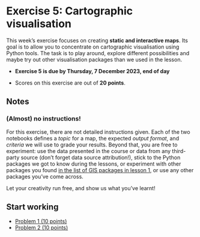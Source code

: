 # Exercise 5: Cartographic visualisation


This week’s exercise focuses on creating **static and interactive maps**. Its
goal is to allow you to concentrate on cartographic visualisation using Python
tools. The task is to play around, explore different possibilities and maybe try
out other visualisation packages than we used in the lesson.

- **Exercise 5 is due by Thursday, 7 December 2023, end of day**

- Scores on this exercise are out of **20 points**.


## Notes

### (Almost) no instructions!

For this exercise, there are not detailed instructions given. Each of the two
notebooks defines a *topic* for a map, the expected *output format*, and
*criteria* we will use to grade your results. Beyond that, you are free to
experiment: use the data presented in the course or data from any third-party
source (don’t forget data source attribution!), stick to the Python packages we
got to know during the lessons, or experiment with other packages you found [in
the list of GIS packages in lesson
1](https://autogis-site.readthedocs.io/en/latest/lessons/lesson-1/course-motivation.html#which-gis-packages-are-available-in-python), 
or use any other packages you’ve come across.

Let your creativity run free, and show us what you’ve learnt!


## Start working

 - [Problem 1 (10 points)](Exercise-5-problem-1.ipynb)
 - [Problem 2 (10 points)](Exercise-5-problem-2.ipynb)
